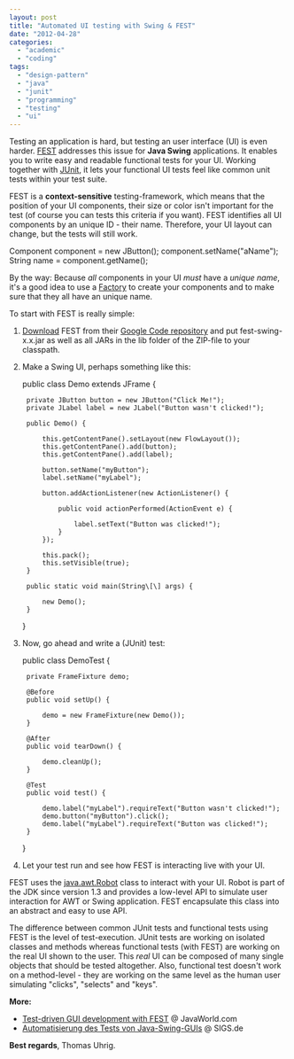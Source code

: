 ```yaml
---
layout: post
title: "Automated UI testing with Swing & FEST"
date: "2012-04-28"
categories: 
  - "academic"
  - "coding"
tags: 
  - "design-pattern"
  - "java"
  - "junit"
  - "programming"
  - "testing"
  - "ui"
---
```


Testing an application is hard, but testing an user interface (UI) is even harder. [FEST](http://fest.easytesting.org/ "FEST") addresses this issue for **Java Swing** applications. It enables you to write easy and readable functional tests for your UI. Working together with [JUnit](http://www.junit.org/ "JUnit"), it lets your functional UI tests feel like common unit tests within your test suite.

FEST is a **context-sensitive** testing-framework, which means that the position of your UI components, their size or color isn't important for the test (of course you can tests this criteria if you want). FEST identifies all UI components by an unique ID - their name. Therefore, your UI layout can change, but the tests will still work.

Component component = new JButton();
component.setName("aName");
String name = component.getName();

By the way: Because _all_ components in your UI _must_ have a _unique name_, it's a good idea to use a [Factory](http://en.wikipedia.org/wiki/Factory_method_pattern "Factory Pattern") to create your components and to make sure that they all have an unique name.

To start with FEST is really simple:

1. [Download](http://code.google.com/p/fest/downloads/list "FEST Donwload") FEST from their [Google Code repository](http://code.google.com/p/fest/ "FEST on Google Code") and put fest-swing-x.x.jar as well as all JARs in the lib folder of the ZIP-file to your classpath.
2. Make a Swing UI, perhaps something like this:
    
     
    public class Demo extends JFrame {
    
    	private JButton button = new JButton("Click Me!");
    	private JLabel label = new JLabel("Button wasn't clicked!");
    
    	public Demo() {
    
    		this.getContentPane().setLayout(new FlowLayout());
    		this.getContentPane().add(button);
    		this.getContentPane().add(label);
    
    		button.setName("myButton");
    		label.setName("myLabel");
    
    		button.addActionListener(new ActionListener() {	
    
    			public void actionPerformed(ActionEvent e) {
    	
    				label.setText("Button was clicked!");
    			}
    		});
    		
    		this.pack();
    		this.setVisible(true);
    	}
    	
    	public static void main(String\[\] args) {
    
    		new Demo();
    	}
    }
    
3. Now, go ahead and write a (JUnit) test:
    
    public class DemoTest {
    
    	private FrameFixture demo;
    	
    	@Before
    	public void setUp() {
    
    		demo = new FrameFixture(new Demo());
    	}
    	
    	@After
    	public void tearDown() {
    
    		demo.cleanUp();
    	}
    	
    	@Test
    	public void test() {
    		
    		demo.label("myLabel").requireText("Button wasn't clicked!");
    		demo.button("myButton").click();
    		demo.label("myLabel").requireText("Button was clicked!");
    	}
    }
    
4. Let your test run and see how FEST is interacting live with your UI.

FEST uses the [java.awt.Robot](http://docs.oracle.com/javase/7/docs/api/java/awt/Robot.html "JavaDoc for the Robot class") class to interact with your UI. Robot is part of the JDK since version 1.3 and provides a low-level API to simulate user interaction for AWT or Swing application. FEST encapsulate this class into an abstract and easy to use API.

The difference between common JUnit tests and functional tests using FEST is the level of test-execution. JUnit tests are working on isolated classes and methods whereas functional tests (with FEST) are working on the real UI shown to the user. This _real_ UI can be composed of many single objects that should be tested altogether. Also, functional test doesn't work on a method-level - they are working on the same level as the human user simulating "clicks", "selects" and "keys".

**More:**

- [Test-driven GUI development with FEST](http://www.javaworld.com/javaworld/jw-07-2007/jw-07-fest.html "Test-driven GUI development with FEST") @ JavaWorld.com
- [Automatisierung des Tests von Java-Swing-GUIs](http://www.sigs.de/publications/js/2004/06/glatschke_JS_06_04.pdf "Automatisierung des Tests von Java-Swing-GUIs") @ SIGS.de

**Best regards**, Thomas Uhrig.
